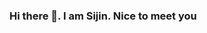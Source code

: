 ### Hi there 👋. I am Sijin. Nice to meet you

<!--
**Sijin35/Sijin35** is a ✨ _special_ ✨ repository because its `README.md` (this file) appears on your GitHub profile.

- 🔭 I’m currently searching for entery level positions/internships on web development to develop my existing skills and knowledge. Confident in my use of HTML, CSS and Js to work on front-end projects. Love to write clean codes to design usable products.
- 🌱 I’m currently learning ...
- 👯 I’m looking to collaborate on ...
- 🤔 I’m looking for help with ...
- 💬 Ask me about ...
- 📫 How to reach me: ...
- 😄 Pronouns: ...
- ⚡ Fun fact: ...
-->

